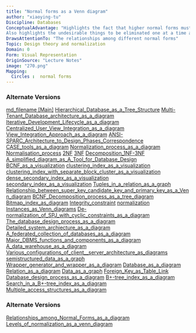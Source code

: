 ```yaml
---
title: "Normal forms as a Venn diagram"
author: "xiaoying-tu"
Discipline: Databases
ConceptualAdvantage: "Highlights the fact that higher normal forms must also be in lower normal forms: e.g. if a relation is in 2NF, it must also be in 1NF.
Also highlights the undesirable things to be eliminated one at a time as we move from lower NF to higher NF."
DrawsAttentionTo: "The relationships among different normal forms"
Topic: Design theory and normalization
Domain: 0
Form: Visual Representation
OriginSource: "Lecture Notes"
image: "270.png"
Mapping:
  Circles :  normal forms
---
```

### Alternate Versions
<a href="/nms/md_filename.html">md_filename [Main]</a>
<a href="/nms/Hierarchical_Database_as_a_Tree_Structure.html">Hierarchical_Database_as_a_Tree_Structure</a>
<a href="/nms/Multi-Tenant_Database_architecture_as_a_diagram.html">Multi-Tenant_Database_architecture_as_a_diagram</a>
<a href="/nms/Iterative_Development_Lifecycle_as_a_diagram.html">Iterative_Development_Lifecycle_as_a_diagram</a>
<a href="/nms/Centralized_User_View_Integration_as_a_diagram.html">Centralized_User_View_Integration_as_a_diagram</a>
<a href="/nms/View_Integration_Approach_as_a_diagram.html">View_Integration_Approach_as_a_diagram</a>
<a href="/nms/ANSI-SPARC_Architecture_to_Design_Phases_Correspondence.html">ANSI-SPARC_Architecture_to_Design_Phases_Correspondence</a>
<a href="/nms/CASE_tools_as_a_diagram.html">CASE_tools_as_a_diagram</a>
<a href="/nms/Normalization_process_as_a_diagram.html">Normalization_process_as_a_diagram</a>
<a href="/nms/Normalisation_process.html">Normalisation_process</a>
<a href="/nms/2NF.html">2NF</a>
<a href="/nms/3NF.html">3NF</a>
<a href="/nms/Decomposition_1NF-3NF.html">Decomposition_1NF-3NF</a>
<a href="/nms/A_simplified_diagram_as_A_Tool_for_Database_Design.html">A_simplified_diagram_as_A_Tool_for_Database_Design</a>
<a href="/nms/BCNF_as_a_visualization.html">BCNF_as_a_visualization</a>
<a href="/nms/clustering_index_as_a_visualization.html">clustering_index_as_a_visualization</a>
<a href="/nms/clustering_index_with_separate_block_cluster_as_a_visualization.html">clustering_index_with_separate_block_cluster_as_a_visualization</a>
<a href="/nms/dense_secondary_index_as_a_visualization.html">dense_secondary_index_as_a_visualization</a>
<a href="/nms/secondary_index_as_a_visualization.html">secondary_index_as_a_visualization</a>
<a href="/nms/Tuples_in_a_relation_as_a_graph.html">Tuples_in_a_relation_as_a_graph</a>
<a href="/nms/Relationship_between_super_key_candidate_key_and_primary_key_as_a_Venn_diagram.html">Relationship_between_super_key_candidate_key_and_primary_key_as_a_Venn_diagram</a>
<a href="/nms/BCNF_Decomposition_process_as_a_tree_diagram.html">BCNF_Decomposition_process_as_a_tree_diagram</a>
<a href="/nms/Bitmap_index_as_diagram.html">Bitmap_index_as_diagram</a>
<a href="/nms/Integrity_constraint.html">Integrity_constraint</a>
<a href="/nms/normalization.html">normalization</a>
<a href="/nms/Instances_as_Venn_diagrams.html">Instances_as_Venn_diagrams</a>
<a href="/nms/De-normalization_of_SPJ_with_cyclic_constraints_as_a_diagram.html">De-normalization_of_SPJ_with_cyclic_constraints_as_a_diagram</a>
<a href="/nms/The_database_design_process_as_a_diagram.html">The_database_design_process_as_a_diagram</a>
<a href="/nms/Detailed_system_archiecture_as_a_diagram.html">Detailed_system_archiecture_as_a_diagram</a>
<a href="/nms/A_federated_collection_of_databases_as_a_diagram.html">A_federated_collection_of_databases_as_a_diagram</a>
<a href="/nms/Major_DBMS_functions_and_components_as_a_diagram.html">Major_DBMS_functions_and_components_as_a_diagram</a>
<a href="/nms/A_data_warehouse_as_a_diagram.html">A_data_warehouse_as_a_diagram</a>
<a href="/nms/Various_configurations_of_client__server_architecture_as_diagrams.html">Various_configurations_of_client__server_architecture_as_diagrams</a>
<a href="/nms/semistructured_data_as_a_graph.html">semistructured_data_as_a_graph</a>
<a href="/nms/Wrapper_generator_and_wrapper_as_a_diagram.html">Wrapper_generator_and_wrapper_as_a_diagram</a>
<a href="/nms/Database_as_a_diagram.html">Database_as_a_diagram</a>
<a href="/nms/Relation_as_a_diagram.html">Relation_as_a_diagram</a>
<a href="/nms/Data_as_a_graph.html">Data_as_a_graph</a>
<a href="/nms/Foreign_Key_as_Table_Link.html">Foreign_Key_as_Table_Link</a>
<a href="/nms/Database_design_process_as_a_diagram.html">Database_design_process_as_a_diagram</a>
<a href="/nms/B+-tree_index_as_a_diagram.html">B+-tree_index_as_a_diagram</a>
<a href="/nms/Search_in_a_B+-tree_index_as_a_diagram.html">Search_in_a_B+-tree_index_as_a_diagram</a>
<a href="/nms/Multiple_access_structures_as_a_diagram.html">Multiple_access_structures_as_a_diagram</a>

### Alternate Versions
<a href="/nms/Relationships_among_Normal_Forms_as_a_diagram.html">Relationships_among_Normal_Forms_as_a_diagram</a>
<a href="/nms/Levels_of_normalization_as_a_venn_diagram.html">Levels_of_normalization_as_a_venn_diagram</a>
